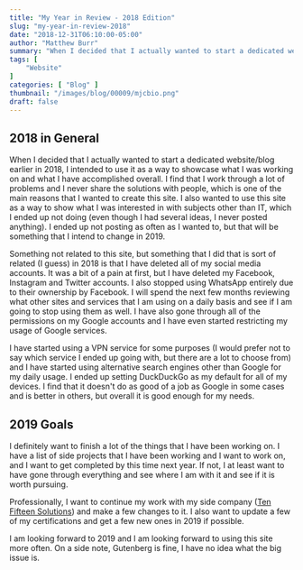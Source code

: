 ```yaml
---
title: "My Year in Review - 2018 Edition"
slug: "my-year-in-review-2018"
date: "2018-12-31T06:10:00-05:00"
author: "Matthew Burr"
summary: "When I decided that I actually wanted to start a dedicated website/blog earlier in 2018, I intended to use it as a way to showcase what I was working on and what I have accomplished overall. I find that I work through a lot of problems and I never share the solutions with people, which is one of the main reasons that I wanted to create this site. I also wanted to use this site as a way to show what I was interested in with subjects other than IT, which I ended up not doing (even though I had several ideas, I never posted anything). I ended up not posting as often as I wanted to, but that will be something that I intend to change in 2019."
tags: [
    "Website"
]
categories: [ "Blog" ]
thumbnail: "/images/blog/00009/mjcbio.png"
draft: false
---
```


## 2018 in General ##

When I decided that I actually wanted to start a dedicated website/blog earlier in 2018, I intended to use it as a way to showcase what I was working on and what I have accomplished overall. I find that I work through a lot of problems and I never share the solutions with people, which is one of the main reasons that I wanted to create this site. I also wanted to use this site as a way to show what I was interested in with subjects other than IT, which I ended up not doing (even though I had several ideas, I never posted anything). I ended up not posting as often as I wanted to, but that will be something that I intend to change in 2019.

Something not related to this site, but something that I did that is sort of related (I guess) in 2018 is that I have deleted all of my social media accounts. It was a bit of a pain at first, but I have deleted my Facebook, Instagram and Twitter accounts. I also stopped using WhatsApp entirely due to their ownership by Facebook. I will spend the next few months reviewing what other sites and services that I am using on a daily basis and see if I am going to stop using them as well. I have also gone through all of the permissions on my Google accounts and I have even started restricting my usage of Google services.

I have started using a VPN service for some purposes (I would prefer not to say which service I ended up going with, but there are a lot to choose from) and I have started using alternative search engines other than Google for my daily usage. I ended up setting DuckDuckGo as my default for all of my devices. I find that it doesn't do as good of a job as Google in some cases and is better in others, but overall it is good enough for my needs.

## 2019 Goals ##

I definitely want to finish a lot of the things that I have been working on. I have a list of side projects that I have been working and I want to work on, and I want to get completed by this time next year. If not, I at least want to have gone through everything and see where I am with it and see if it is worth pursuing.

Professionally, I want to continue my work with my side company ([Ten Fifteen Solutions](https://tenfifteen.ca/)) and make a few changes to it. I also want to update a few of my certifications and get a few new ones in 2019 if possible.

I am looking forward to 2019 and I am looking forward to using this site more often. On a side note, Gutenberg is fine, I have no idea what the big issue is.
